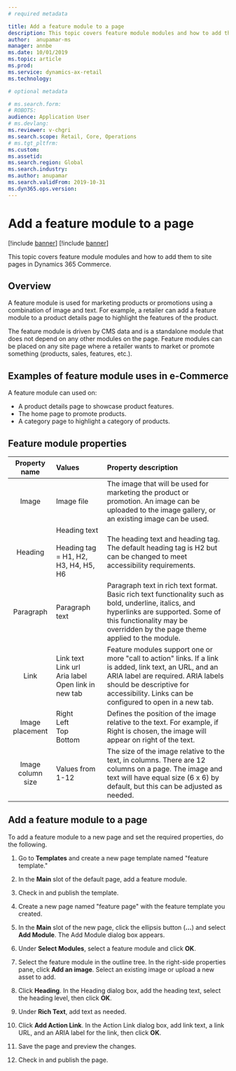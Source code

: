 ```yaml
---
# required metadata

title: Add a feature module to a page 
description: This topic covers feature module modules and how to add them to site pages in Dynamics 365 Commerce.
author:  anupamar-ms
manager: annbe
ms.date: 10/01/2019
ms.topic: article
ms.prod: 
ms.service: dynamics-ax-retail
ms.technology: 

# optional metadata

# ms.search.form: 
# ROBOTS: 
audience: Application User
# ms.devlang: 
ms.reviewer: v-chgri
ms.search.scope: Retail, Core, Operations
# ms.tgt_pltfrm: 
ms.custom: 
ms.assetid: 
ms.search.region: Global
ms.search.industry: 
ms.author: anupamar
ms.search.validFrom: 2019-10-31
ms.dyn365.ops.version: 
---
```


# Add a feature module to a page 

[!include [banner](../includes/preview-banner.md)]
[!include [banner](../includes/banner.md)]

This topic covers feature module modules and how to add them to site pages in Dynamics 365 Commerce.

## Overview

A feature module is used for marketing products or promotions using a combination of image and text. For example, a retailer can add a feature module to a product details page to highlight the features of the product. 

The feature module is driven by CMS data and is a standalone module that does not depend on any other modules on the page. Feature modules can be placed on any site page where a retailer wants to market or promote something (products, sales, features, etc.).

## Examples of feature module uses in e-Commerce

A feature module can used on:

- A product details page to showcase product features.
- The home page to promote products.
- A category page to highlight a category of products.

## Feature module properties

|   Property name   | Values                                                       | Property description                                         |
| :---------------: | :----------------------------------------------------------- | :----------------------------------------------------------- |
|       Image       | Image file                                                   | The image that will be used for marketing the product or promotion. An image can be uploaded to the image gallery, or an existing image can be used. |
|      Heading      | Heading text<br /><br />Heading tag = H1, H2, H3, H4, H5, H6 | The heading text and heading tag. The default heading tag is H2 but can be changed to meet accessibility requirements. |
|     Paragraph     | Paragraph text                                               | Paragraph text in rich text format. Basic rich text functionality such as bold, underline, italics, and hyperlinks are supported. Some of this functionality may be overridden by the page theme applied to the module. |
|       Link        | Link text<br />Link url<br />Aria label<br />Open link in new tab | Feature modules support one or more "call to action" links. If a link is added, link text, an URL, and an ARIA label are required. ARIA labels should be descriptive for   accessibility. Links can be configured to open in a new tab. |
|  Image placement  | Right<br />Left<br />Top<br />Bottom                         | Defines the position of the image relative to the text. For example, if Right is chosen, the image will appear on right of the text. |
| Image column size | Values from 1-12                                             | The size of the image relative to the text, in columns. There are 12 columns on a page. The image and text will have equal size (6 x 6) by default, but this can be adjusted as needed. |

## Add a feature module to a page 

To add a feature module to a new page and set the required properties, do the following. 

1. Go to **Templates** and create a new page template named "feature template."

1. In the **Main** slot of the default page, add a feature module. 

1. Check in and publish the template. 

1. Create a new page named "feature page" with the feature template you created.

1. In the **Main** slot of the new page, click the ellipsis button (**...**) and select **Add Module**. The Add Module dialog box appears.

1. Under **Select Modules**, select a feature module and click **OK**.

1. Select the feature module in the outline tree. In the right-side properties pane, click **Add an image**. Select an existing image or upload a new asset to add. 

1. Click **Heading**. In the Heading dialog box, add the heading text, select the heading level, then click **OK**.

1. Under **Rich Text**, add text as needed.

1. Click **Add Action Link**. In the Action Link dialog box, add link text, a link URL, and an ARIA label for the link, then click **OK**.

1. Save the page and preview the changes.

1. Check in and publish the page.
